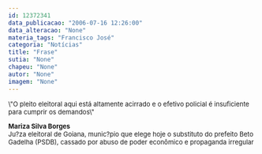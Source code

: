 ```yaml
---
id: 12372341
data_publicacao: "2006-07-16 12:26:00"
data_alteracao: "None"
materia_tags: "Francisco José"
categoria: "Notícias"
title: "Frase"
sutia: "None"
chapeu: "None"
autor: "None"
imagem: "None"
---
```

<p><FONT size=2></p>
<p><P>\"O pleito eleitoral aqui está altamente acirrado e o efetivo policial é insuficiente para cumprir os demandos\"</P><FONT size=2></p>
<p><P><STRONG>Mariza Silva Borges<BR></STRONG>Ju?za eleitoral de Goiana, munic?pio que elege hoje o substituto do prefeito Beto Gadelha (PSDB), cassado por abuso de poder econômico e propaganda irregular</P></FONT></FONT> </p>
